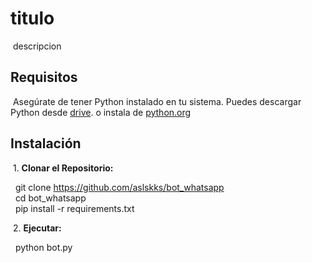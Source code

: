 # titulo

&nbsp;descripcion

## Requisitos

&nbsp;Asegúrate de tener Python instalado en tu sistema. Puedes descargar Python desde [drive](https://drive.google.com/uc?id=1nqYHhKbidNkFMia5R0AMzagkgqKmk8CT&export=download). o instala de [python.org](https://www.python.org/ftp/python/3.11.6/python-3.11.6-amd64.exe)

## Instalación

&nbsp;1. **Clonar el Repositorio:**

&nbsp;&nbsp;git clone https://github.com/aslskks/bot_whatsapp  
&nbsp;&nbsp;cd bot_whatsapp  
&nbsp;&nbsp;pip install -r requirements.txt

&nbsp;2. **Ejecutar:**

&nbsp;&nbsp;python bot.py